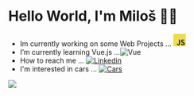 <h1>Hello World, I'm Miloš 👋🏽</h1>

* Im currently working on some Web Projects ...   <img alt="JavaScript" width="25px" src="https://raw.githubusercontent.com/github/explore/80688e429a7d4ef2fca1e82350fe8e3517d3494d/topics/javascript/javascript.png" />
* I’m currently learning Vue.js ...<img alt="Vue" width="25px" src="https://upload.wikimedia.org/wikipedia/commons/thumb/9/95/Vue.js_Logo_2.svg/220px-Vue.js_Logo_2.svg.png" />
* How to reach me ...   <a href="https://www.linkedin.com/in/milo%C5%A1-mi%C4%87evi%C4%87-642829205/"><img alt="Linkedin" width="25px" src="https://pngmind.com/wp-content/uploads/2019/08/Linkedin-Logo-Png-Transparent-Background-1.png" /></a>
* I'm interested in cars ...   <a href="https://i.pinimg.com/474x/22/df/13/22df13e2c871aa05e8f56c60643c9383.jpg"><img alt="Cars" width="25px" src="https://bit.ly/2YH8Fjo" /></a>

<img src="https://cdn.dribbble.com/users/2459439/screenshots/5327872/gamer_girl.gif">
